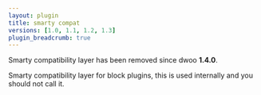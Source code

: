 ```yaml
---
layout: plugin
title: smarty compat
versions: [1.0, 1.1, 1.2, 1.3]
plugin_breadcrumb: true
---
```


<div class="alert alert-warning">
  <strong><i class="fa fa-exclamation-triangle" aria-hidden="true"></i></strong>
  Smarty compatibility layer has been removed since dwoo <strong>1.4.0</strong>.
  <strong><i class="fa fa-exclamation-triangle" aria-hidden="true"></i></strong>
</div>

Smarty compatibility layer for block plugins, this is used internally and you should not call it.